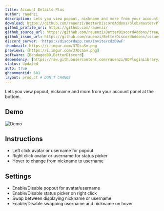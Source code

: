 ```yaml
---
title: Account Details Plus
author: rauenzi
description: Lets you view popout, nickname and more from your account panel at the bottom.
download: https://github.com/rauenzi/BetterDiscordAddons/blob/master/Plugins/AccountDetailsPlus/AccountDetailsPlus.plugin.js
github_profile_url: https://github.com/rauenzi/
github_source_url: https://github.com/rauenzi/BetterDiscordAddons/tree/master/Plugins/AccountDetailsPlus/
github_issue_url: https://github.com/rauenzi/BetterDiscordAddons/issues/
discord_server: 'https://discordapp.com/invite/cdzD9wF'
thumbnail: https://i.imgur.com/37DcaSv.png
previews: [https://i.imgur.com/37DcaSv.png]
software: [BandagedBD,BetterDiscord]
dependency: [https://raw.githubusercontent.com/rauenzi/BDPluginLibrary/master/release/0PluginLibrary.plugin.js]
status: Updated
auto: true
ghcommentid: 601
layout: product # DON'T CHANGE
---
```

Lets you view popout, nickname and more from your account panel at the bottom.

## Demo

![Demo](https://i.zackrauen.com/0LeMdr.gif)

## Instructions

 - Left click avatar or username for popout
 - Right click avatar or username for status picker
 - Hover to change from nickname to username
 
## Settings

 - Enable/Disable popout for avatar/username
 - Enable/Disable status picker on right click
 - Swap between displaying nickname or username
 - Enable/Disable swapping username and nickname on hover

